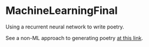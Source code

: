 # MachineLearningFinal

Using a recurrent neural network to write poetry.

See a non-ML approach to generating poetry [at this link](https://github.com/amrictor/PoetryBot).
